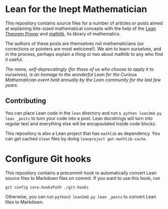 # Lean for the Inept Mathematician

This repository contains source files for a number of articles or posts aimed at explaining bite-sized mathematical concepts with the help of the [Lean Theorem Prover](https://leanprover.github.io/) and [mathlib](https://github.com/leanprover-community/mathlib/), its library of mathematics.

The authors of these posts are themselves not mathematicians (so corrections or pointers are most welcome!).
We aim to learn ourselves, and in the process, perhaps explain a thing or two about mathlib to any who find it useful.

*The name, self-deprecatingly (for those of us who choose to apply it to ourselves), is an homage to the wonderful Lean for the Curious Mathematician event held annually by the Lean community for the last few years.*

## Contributing

You can place Lean code in the `lean` directory and run `$ python lean2md.py lean _posts` to turn your code into a post. Lean docstrings will turn into regular text and everything else will be encapsulated inside code blocks.

This repository is also a Lean project that has `mathlib` as dependency. You
can get cached `olean` files by doing `leanproject get-mathlib-cache`.

# Configure Git hooks
This repository contains a precommit hook to automatically convert Lean source files to Markdown files on commit. If you want to use this hook, run
```
git config core.hooksPath ./git-hooks
```

Otherwise, you can run `python3 lean2md.py lean _posts` to convert Lean files to Markdown.
